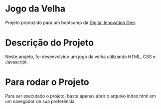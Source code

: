 # Jogo da Velha

Projeto produzido para um bootcamp da [Digital Innovation One](https://digitalinnovation.one).

# Descrição do Projeto
Neste projeto, foi desenvolvido um jogo da velha utilizando HTML, CSS e Javascript.

# Para rodar o Projeto
Para ser executado o projeto, basta apenas abrir o arquivo index.html em um navegador de sua preferência.
